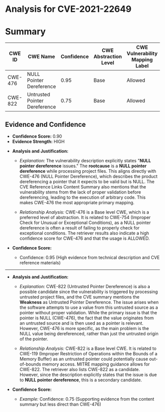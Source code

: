# Analysis for CVE-2021-22649

# Summary
| CWE ID | CWE Name | Confidence | CWE Abstraction Level | CWE Vulnerability Mapping Label | CWE-Vulnerability Mapping Notes |
|---|---|---|---|---|---|
| CWE-476 | NULL Pointer Dereference | 0.95 | Base | Allowed | Primary CWE |
| CWE-822 | Untrusted Pointer Dereference | 0.75 | Base | Allowed | Secondary Candidate |

## Evidence and Confidence

*   **Confidence Score:** 0.90
*   **Evidence Strength:** HIGH

- **Analysis and Justification:**  
  - *Explanation:* The vulnerability description explicitly states "**NULL pointer dereference** issues." The **rootcause** is a **NULL pointer dereference** while processing project files. This aligns directly with CWE-476 (NULL Pointer Dereference), which describes the product dereferencing a pointer that it expects to be valid but is NULL. The CVE Reference Links Content Summary also mentions that the vulnerability stems from the lack of proper validation before dereferencing, leading to the execution of arbitrary code. This makes CWE-476 the most appropriate primary mapping.
  
  - *Relationship Analysis:* CWE-476 is a Base level CWE, which is a preferred level of abstraction. It is related to CWE-754 (Improper Check for Unusual or Exceptional Conditions), as a NULL pointer dereference is often a result of failing to properly check for exceptional conditions. The retriever results also indicate a high confidence score for CWE-476 and that the usage is ALLOWED.

- **Confidence Score:**  
  - Confidence: 0.95 (High evidence from technical description and CVE reference materials)

---

- **Analysis and Justification:**  
  - *Explanation:* CWE-822 (Untrusted Pointer Dereference) is also a possible candidate since the vulnerability is triggered by processing untrusted project files, and the CVE summary mentions the **Weakness** as Untrusted Pointer Dereference. The issue arises when the software attempts to use a value from this untrusted source as a pointer without proper validation. While the primary issue is that the pointer is NULL (CWE-476), the fact that the value originates from an untrusted source and is then used as a pointer is relevant. However, CWE-476 is more specific, as the main problem is the NULL value being dereferenced, rather than just the untrusted origin of the pointer.
  
  - *Relationship Analysis:* CWE-822 is a Base level CWE. It is related to CWE-119 (Improper Restriction of Operations within the Bounds of a Memory Buffer) as an untrusted pointer could potentially cause out-of-bounds memory access. MITRE mapping guidance allows for CWE-822. The retriever also lists CWE-822 as a candidate. However, since the description explicitly states that the issue is due to **NULL pointer dereference**, this is a secondary candidate.

- **Confidence Score:**  
  - *Example:* Confidence: 0.75 (Supporting evidence from the content summary but less direct than CWE-476)